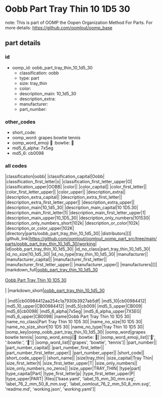 # Oobb Part Tray Thin 10 1D5 30  

note: This is part of OOMP the Oopen Organization Method For Parts. For more details: https://github.com/oomlout/oomp_base

##  part details





### id
* oomp_id: oobb_part_tray_thin_10_1d5_30
  * classification: oobb
  * type: part
  * size: tray_thin
  * color: 
  * description_main: 10_1d5_30
  * description_extra: 
  * manufacturer: 
  * part_number: 

### other_codes
* short_code: 
* oomp_word: grapes bowtie tennis
* oomp_word_emoji :grapes: :bowtie: :tennis:
* md5_6_alpha: 7x5eg
* md5_6: cb0098

### all codes 
|classification|oobb|
|classification_capital|Oobb|
|classification_first_letter|o|
|classification_first_letter_upper|O|
|classification_upper|OOBB|
|color||
|color_capital||
|color_first_letter||
|color_first_letter_upper||
|color_upper||
|description_extra||
|description_extra_capital||
|description_extra_first_letter||
|description_extra_first_letter_upper||
|description_extra_upper||
|description_main|10_1d5_30|
|description_main_capital|10 1D5.30|
|description_main_first_letter|1|
|description_main_first_letter_upper|1|
|description_main_upper|10_1D5_30|
|description_only_numbers|101530|
|description_only_numbers_short|102k|
|description_or_color|102k|
|description_or_color_upper|102K|
|directory|parts/oobb_part_tray_thin_10_1d5_30|
|distributors|[]|
|github_link|https://github.com/oomlout/oomlout_oomp_part_src/tree/main/parts/oobb_part_tray_thin_10_1d5_30/working|
|id|oobb_part_tray_thin_10_1d5_30|
|id_no_class|part_tray_thin_10_1d5_30|
|id_no_size|10_1d5_30|
|id_no_type|tray_thin_10_1d5_30|
|manufacturer||
|manufacturer_capital||
|manufacturer_first_letter||
|manufacturer_first_letter_upper||
|manufacturer_upper||
|manufacturers|[]|
|markdown_full|[oobb_part_tray_thin_10_1d5_30](https://github.com/oomlout/oomlout_oomp_part_src/tree/main/parts/oobb_part_tray_thin_10_1d5_30/working)<br>[](https://github.com/oomlout/oomlout_oomp_part_src/tree/main/parts/oobb_part_tray_thin_10_1d5_30/working)<br>[Oobb Part Tray Thin 10 1D5 30](https://github.com/oomlout/oomlout_oomp_part_src/tree/main/parts/oobb_part_tray_thin_10_1d5_30/working)<br><br>|
|markdown_short|[oobb_part_tray_thin_10_1d5_30](https://github.com/oomlout/oomlout_oomp_part_src/tree/main/parts/oobb_part_tray_thin_10_1d5_30/working)<br><br>|
|md5|cb00984412aa254c1a7930b3927ab5df|
|md5_10|cb00984412|
|md5_10_upper|CB00984412|
|md5_5|cb009|
|md5_5_upper|CB009|
|md5_6|cb0098|
|md5_6_alpha|7x5eg|
|md5_6_alpha_upper|7X5EG|
|md5_6_upper|CB0098|
|name|Oobb Part Tray Thin 10 1D5 30|
|name_no_class|Part Tray Thin 10 1D5 30|
|name_no_size|10 1D5 30|
|name_no_size_short|10 1D5 30|
|name_no_type|Tray Thin 10 1D5 30|
|oomp_key|oomp_oobb_part_tray_thin_10_1d5_30|
|oomp_word|grapes bowtie tennis|
|oomp_word_emoji|:grapes: :bowtie: :tennis:|
|oomp_word_emoji_list|[':grapes:', ':bowtie:', ':tennis:']|
|oomp_word_list|['grapes', 'bowtie', 'tennis']|
|part_number||
|part_number_capital||
|part_number_first_letter||
|part_number_first_letter_upper||
|part_number_upper||
|short_code||
|short_code_upper||
|short_name||
|size|tray_thin|
|size_capital|Tray Thin|
|size_first_letter|t|
|size_first_letter_upper|T|
|size_only_numbers||
|size_only_numbers_no_zeros||
|size_upper|TRAY_THIN|
|type|part|
|type_capital|Part|
|type_first_letter|p|
|type_first_letter_upper|P|
|type_upper|PART|
|files|['base.yaml', 'label_15_mm_30_mm.svg', 'label_76_2_mm_50_8_mm.svg', 'label_oomlout_76_2_mm_50_8_mm.svg', 'readme.md', 'working.json', 'working.yaml']|
